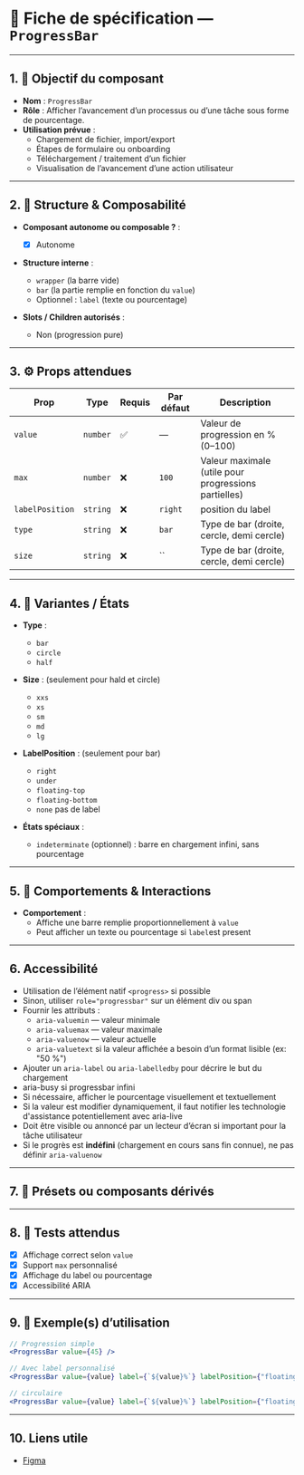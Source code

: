 # 📄 Fiche de spécification — `ProgressBar`

---

## 1. 🔎 Objectif du composant

- **Nom** : `ProgressBar`
- **Rôle** : Afficher l’avancement d’un processus ou d’une tâche sous forme de pourcentage.
- **Utilisation prévue** :
    - Chargement de fichier, import/export
    - Étapes de formulaire ou onboarding
    - Téléchargement / traitement d’un fichier
    - Visualisation de l’avancement d’une action utilisateur

---

## 2. 🧱 Structure & Composabilité

- **Composant autonome ou composable ?** :
    - [x] Autonome

- **Structure interne** :
    - `wrapper` (la barre vide)
    - `bar` (la partie remplie en fonction du `value`)
    - Optionnel : `label` (texte ou pourcentage)

- **Slots / Children autorisés** :
    - Non (progression pure)

---

## 3. ⚙️ Props attendues

| Prop            | Type                                             | Requis | Par défaut | Description                                          |
|-----------------|--------------------------------------------------|--------|-----------|------------------------------------------------------|
| `value`         | `number`                                         | ✅     | —         | Valeur de progression en % (0–100)                   |
| `max`           | `number`                                         | ❌     | `100`     | Valeur maximale (utile pour progressions partielles) |
| `labelPosition` | `string`                                         | ❌     | `right`   | position du label                                    |
| `type`          | `string`                                         | ❌     | `bar`     | Type de bar (droite, cercle, demi cercle)            |
| `size`          | `string`                                         | ❌     | ``          | Type de bar (droite, cercle, demi cercle)            |

---

## 4. 🎨 Variantes / États

- **Type** :
    - `bar` 
    - `circle`
    - `half`

- **Size** : (seulement pour hald et circle)
    - `xxs`
    - `xs`
    - `sm`
    - `md`
    - `lg`

- **LabelPosition** : (seulement pour bar)
    - `right`
    - `under`
    - `floating-top`
    - `floating-bottom`
    - `none` pas de label

- **États spéciaux** :
    - `indeterminate` (optionnel) : barre en chargement infini, sans pourcentage

---

## 5. 🧪 Comportements & Interactions

- **Comportement** :
    - Affiche une barre remplie proportionnellement à `value`
    - Peut afficher un texte ou pourcentage si `label`est present

---

## 6. Accessibilité

- Utilisation de l’élément natif `<progress>` si possible
- Sinon, utiliser `role="progressbar"` sur un élément div ou span
- Fournir les attributs :
  - `aria-valuemin` — valeur minimale
  - `aria-valuemax` — valeur maximale
  - `aria-valuenow` — valeur actuelle
  - `aria-valuetext` si la valeur affichée a besoin d’un format lisible (ex: "50 %")
- Ajouter un `aria-label` ou `aria-labelledby` pour décrire le but du chargement
- aria-busy si progressbar infini
- Si nécessaire, afficher le pourcentage visuellement et textuellement
- Si la valeur est modifier dynamiquement, il faut notifier les technologie d'assistance potentiellement avec aria-live
- Doit être visible ou annoncé par un lecteur d’écran si important pour la tâche utilisateur
- Si le progrès est **indéfini** (chargement en cours sans fin connue), ne pas définir `aria-valuenow`

---

## 7. 🧩 Présets ou composants dérivés

---

## 8. 🧪 Tests attendus

- [x] Affichage correct selon `value`
- [x] Support `max` personnalisé
- [x] Affichage du label ou pourcentage
- [x] Accessibilité ARIA

---

## 9. 📐 Exemple(s) d’utilisation

```jsx
// Progression simple
<ProgressBar value={45} />

// Avec label personnalisé
<ProgressBar value={value} label={`${value}%`} labelPosition={"floating-top"} />

// circulaire
<ProgressBar value={value} label={`${value}%`} labelPosition={"floating-top"} type={"circle"} size={"md"} />
``` 
---

## 10. Liens utile
- [Figma](https://www.figma.com/design/BE2sfEyiN6lmoEw5l9kXY4/Design-system-V.2?node-id=1157-90228&m=dev)
